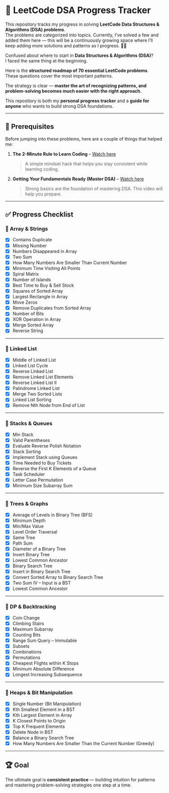 # 🚀 LeetCode DSA Progress Tracker  

This repository tracks my progress in solving **LeetCode Data Structures & Algorithms (DSA) problems**.  
The problems are categorized into topics. Currently, I’ve solved a few and added them here — this will be a continuously growing space where I’ll keep adding more solutions and patterns as I progress. 📂✨  

Confused about where to start in **Data Structures & Algorithms (DSA)**?  
I faced the same thing at the beginning.  

Here is the **structured roadmap of 70 essential LeetCode problems**.  
These questions cover the most important patterns.  

The strategy is clear — **master the art of recognizing patterns, and problem-solving becomes much easier with the right approach.**  

This repository is both my **personal progress tracker** and a **guide for anyone** who wants to build strong DSA foundations.  

---

## 📌 Prerequisites  

Before jumping into these problems, here are a couple of things that helped me:  

1. **The 2-Minute Rule to Learn Coding** – [Watch here](https://www.youtube.com/watch?v=25RdTDN2Trg&list=WL&index=2)  
   > A simple mindset hack that helps you stay consistent while learning coding.  

2. **Getting Your Fundamentals Ready (Master DSA)** – [Watch here](https://youtu.be/J0OvDNmAWNw?si=Cu7d7sVhgH3rm5QD)  
   > Strong basics are the foundation of mastering DSA. This video will help you prepare.  

---

## ✅ Progress Checklist  

### 🔹 Array & Strings
- [x] Contains Duplicate  
- [x] Missing Number  
- [x] Numbers Disappeared in Array  
- [x] Two Sum  
- [x] How Many Numbers Are Smaller Than Current Number  
- [x] Minimum Time Visiting All Points  
- [x] Spiral Matrix  
- [x] Number of Islands  
- [x] Best Time to Buy & Sell Stock  
- [x] Squares of Sorted Array  
- [x] Largest Rectangle in Array  
- [x] Move Zeros  
- [x] Remove Duplicates from Sorted Array  
- [x] Number of Bits  
- [x] XOR Operation in Array  
- [x] Merge Sorted Array  
- [x] Reverse String  

---

### 🔹 Linked List
- [x] Middle of Linked List  
- [x] Linked List Cycle  
- [x] Reverse Linked List  
- [x] Remove Linked List Elements  
- [x] Reverse Linked List II  
- [x] Palindrome Linked List  
- [x] Merge Two Sorted Lists  
- [x] Linked List Sorting  
- [x] Remove Nth Node from End of List  

---

### 🔹 Stacks & Queues
- [x] Min Stack  
- [x] Valid Parentheses  
- [x] Evaluate Reverse Polish Notation  
- [x] Stack Sorting  
- [x] Implement Stack using Queues  
- [x] Time Needed to Buy Tickets  
- [x] Reverse the First K Elements of a Queue  
- [x] Task Scheduler  
- [x] Letter Case Permutation  
- [x] Minimum Size Subarray Sum  

---

### 🔹 Trees & Graphs
- [x] Average of Levels in Binary Tree (BFS)  
- [x] Minimum Depth  
- [x] Min/Max Value  
- [x] Level Order Traversal  
- [x] Same Tree  
- [x] Path Sum  
- [x] Diameter of a Binary Tree  
- [x] Invert Binary Tree  
- [x] Lowest Common Ancestor  
- [x] Binary Search Tree  
- [x] Insert in Binary Search Tree  
- [x] Convert Sorted Array to Binary Search Tree  
- [x] Two Sum IV – Input is a BST  
- [x] Lowest Common Ancestor  

---

### 🔹 DP & Backtracking
- [x] Coin Change  
- [x] Climbing Stairs  
- [x] Maximum Subarray  
- [x] Counting Bits  
- [x] Range Sum Query – Immutable  
- [x] Subsets  
- [x] Combinations  
- [x] Permutations  
- [x] Cheapest Flights within K Stops  
- [x] Minimum Absolute Difference  
- [x] Longest Increasing Subsequence  

---

### 🔹 Heaps & Bit Manipulation
- [x] Single Number (Bit Manipulation)  
- [x] Kth Smallest Element in a BST  
- [x] Kth Largest Element in Array  
- [x] K Closest Points to Origin  
- [x] Top K Frequent Elements  
- [x] Delete Node in BST  
- [x] Balance a Binary Search Tree  
- [x] How Many Numbers Are Smaller Than the Current Number (Greedy)  

---

## 🏆 Goal
The ultimate goal is **consistent practice** — building intuition for patterns and mastering problem-solving strategies one step at a time.  

